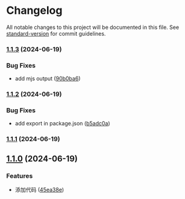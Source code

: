 # Changelog

All notable changes to this project will be documented in this file. See [standard-version](https://github.com/conventional-changelog/standard-version) for commit guidelines.

### [1.1.3](https://github.com/tedming9527/typeof/compare/v1.1.2...v1.1.3) (2024-06-19)


### Bug Fixes

* add mjs output ([90b0ba6](https://github.com/tedming9527/typeof/commit/90b0ba6297feaeab835219dcfcd38994448ba08a))

### [1.1.2](https://github.com/tedming9527/typeof/compare/v1.1.1...v1.1.2) (2024-06-19)


### Bug Fixes

* add export in package.json ([b5adc0a](https://github.com/tedming9527/typeof/commit/b5adc0a79a72a15b744602fd48d28e9aafc0582e))

### [1.1.1](https://github.com/tedming9527/typeof/compare/v1.1.0...v1.1.1) (2024-06-19)

## [1.1.0](https://github.com/tedming9527/typeof/compare/v0.1.1...v1.1.0) (2024-06-19)


### Features

* 添加代码 ([45ea38e](https://github.com/tedming9527/typeof/commit/45ea38e848da665570093b5395bbdf8a41b247dc))
